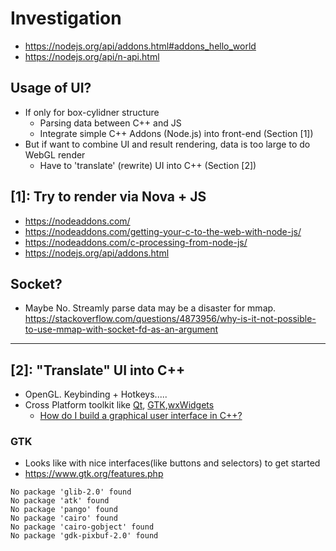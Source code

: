 # Investigation

* https://nodejs.org/api/addons.html#addons_hello_world
* https://nodejs.org/api/n-api.html

## Usage of UI?
* If only for box-cylidner structure
	* Parsing data between C++ and JS
	* Integrate simple C++ Addons (Node.js) into front-end (Section [1])
* But if want to combine UI and result rendering, data is too large to do WebGL render
	* Have to 'translate' (rewrite) UI into C++ (Section [2])


## [1]: Try to render via Nova + JS
* https://nodeaddons.com/
* https://nodeaddons.com/getting-your-c-to-the-web-with-node-js/
* https://nodeaddons.com/c-processing-from-node-js/
* https://nodejs.org/api/addons.html

## Socket?
* Maybe No. Streamly parse data may be a disaster for mmap.
https://stackoverflow.com/questions/4873956/why-is-it-not-possible-to-use-mmap-with-socket-fd-as-an-argument


---

## [2]: "Translate" UI into C++
* OpenGL. Keybinding + Hotkeys.....
* Cross Platform toolkit like [Qt](https://www.qt.io/), [GTK](https://www.gtk.org/),[wxWidgets](https://www.wxwidgets.org/)
	* [How do I build a graphical user interface in C++?](https://stackoverflow.com/questions/1186017/how-do-i-build-a-graphical-user-interface-in-c)


### GTK
* Looks like with nice interfaces(like buttons and selectors) to get started
* https://www.gtk.org/features.php

```
No package 'glib-2.0' found
No package 'atk' found
No package 'pango' found
No package 'cairo' found
No package 'cairo-gobject' found
No package 'gdk-pixbuf-2.0' found
```





